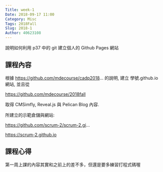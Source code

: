 ```yaml
---
Title: week-1
Date: 2018-09-17 11:00
Category: Misc
Tags: 2018Fall
Slug: 2018-1
Author: 40623108
---
```


說明如何利用 p37 中的 git 建立個人的 Github Pages 網站

<!-- PELICAN_END_SUMMARY -->

課程內容
----

根據 https://github.com/mdecourse/cadp2018... 的說明, 建立 學號.github.io 網站, 並且從

https://github.com/mdecourse/2018fall

取得 CMSimfly, Reveal.js 與 Pelican Blog 內容.

所建立的示範倉儲與網站:

https://github.com/scrum-2/scrum-2.gi...

https://scrum-2.github.io

課程心得
----
第一周上課的內容其實和之前上的差不多，但還是要多練習打程式碼喔





